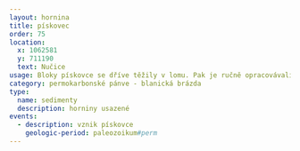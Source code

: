 ```yaml
---
layout: hornina
title: pískovec
order: 75
location:
  x: 1062581
  y: 711190
  text: Nučice
usage: Bloky pískovce se dříve těžily v lomu. Pak je ručně opracovávali  kameníci. V nučicích a širokém okolí jsou z červeného pískovce postavené podezdívky mnoha domů. Pískovce z blanické brázdy používali také sochaři.
category: permokarbonské pánve - blanická brázda
type:
  name: sedimenty
  description: horniny usazené
events:
  - description: vznik pískovce
    geologic-period: paleozoikum#perm
---
```


